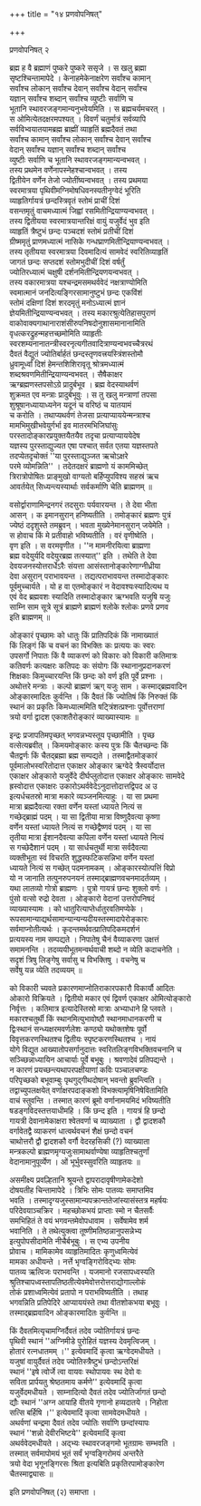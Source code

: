 +++
title = "१४ प्रणवोपनिषत्"

+++

प्रणवोपनिषत् २

ब्रह्म ह वै ब्रह्माणं पुष्करे पुष्करे ससृजे । स खलु ब्रह्मा  
सृष्टश्चिन्तामापेदे । केनाहमेकेनाक्षरेण सर्वांश्च कामान्  
सर्वांश्च लोकान् सर्वांश्च देवान् सर्वांश्च वेदान् सर्वांश्च  
यज्ञान् सर्वांश्च शब्दान् सर्वांश्च व्युष्टीः सर्वाणि च  
भूतानि स्थावरजङ्गमान्यनुभवेयमिति । स ब्रह्मचर्यमचरत् ।  
स ओमित्येतदक्षरमपश्यत् । विवर्णं चतुर्मात्रं सर्वव्यापि  
सर्वविभ्वयातयामब्रह्म ब्राह्मीं व्याहृतिं ब्रह्मदैवतं तथा  
सर्वांश्च कामान् सर्वांश्च लोकान् सर्वांश्च देवान् सर्वांश्च  
वेदान् सर्वांश्च यज्ञान् सर्वांश्च शब्दान् सर्वांश्च  
व्युष्टीः सर्वाणि च भूतानि स्थावरजङ्गमान्यन्वभवत् ।  
तस्य प्रथमेन वर्णेनापस्नेहश्चान्वभवत् । तस्य  
द्वितीयेन वर्णेन तेजो ज्योतींष्यन्वभवत् । तस्य प्रथमया  
स्वरमात्रया पृथिवीमग्निमोषधिवनस्पतीनृग्वेदं भूरिति  
व्याहृतिर्गायत्रं छन्दस्त्रिवृतं स्तोमं प्राचीं दिशं  
वसन्तमृतुं वाचमध्यात्मं जिह्वां रसमितीन्द्रियाण्यन्वभवत् ।  
तस्य द्वितीयया स्वरमात्रयान्तरिक्षं वायुं यजुर्वेदं भुव इति  
व्याहृतिं त्रैष्टुभं छन्दः पञ्चदशं स्तोमं प्रतीचीं दिशं  
ग्रीष्ममृतुं प्राणमध्यात्मं नासिके गन्धघ्राणमितीन्द्रियाण्यन्वभवत् ।  
तस्य तृतीयया स्वरमात्रया दिवमादित्यं सामवेदं स्वरितिव्याहृतिं  
जागतं छन्दः सप्तदशं स्तोमभुदीचीं दिशं वर्षर्तुं  
ज्योतिरध्यात्मं चक्षुषी दर्शनमितीन्द्रियणयन्वभवत् ।  
तस्य वकारमात्रया यश्चन्द्रमसमथर्ववेदं नक्षत्राण्योमिति  
स्वमात्मानं जनदित्यङ्गिरसामानुष्टुभं छन्दः एकविंशं  
स्तोमं दक्षिणां दिशं शरदमृतुं मनोऽध्यात्मं ज्ञानं  
ज्ञेयमितीन्द्रियाण्यन्वभवत् । तस्य मकारश्रुत्येतिहासपुराणं  
वाकोवाक्यगाथानाराशंसीरुपनिषदोनुशासमानानामिति  
वृधत्करद्रुहन्महत्तच्छमोमिति व्याहृतीः  
स्वरशम्यनानातन्त्रीस्वरनृत्यगीतवादित्राण्यन्वभवच्चैत्ररथं  
दैवतं वैद्युतं ज्योतिर्बार्हतं छन्दस्तृणवत्त्रयस्त्रिंशस्तोमौ  
ध्रुवामूर्ध्वां दिशं हेमन्तशिशिरावृतू श्रोत्रमध्यात्मं  
शब्दश्रवणमितीन्द्रियाण्यन्वभवत् । सैषैकाक्षर  
ऋग्ब्रह्मणस्तपसोऽग्रे प्रादुर्बभूव । ब्रह्म वेदस्याथर्वणं  
शुक्रमत एव मन्त्राः प्रादुर्बभूवुः । स तु खलु मन्त्राणां तपसा  
शुश्रूषानध्यायाध्यनेन यदूनं च वरिष्ठं च यातयामं  
च करोति । तथाप्यथर्वणं तेजसा प्रत्याप्याययेन्मन्त्राश्च  
मामभिमुखीभवेयुर्गर्भा इव मातरमभिजिघांसुः  
परस्तादोङ्कारप्रयुक्तयैतयैव तदृचा प्रत्याप्याययेदेष  
यज्ञस्य पुरस्ताद्युज्यत एषा पश्चात् सर्वत एतया यज्ञस्तपते  
तदप्येतदृचोक्तं ''या पुरस्ताद्युञ्जत ऋचोऽक्षरे  
परमे व्योमन्निति'' । तदेतदक्षरं ब्राह्मणो यं काममिच्छेत्  
त्रिरात्रोपोषितः प्राङ्मुखो वाग्यतो बर्हिप्युपविश्य सहस्रं ऋच  
आवर्तयेत् सिध्यन्त्यस्यार्थाः सर्वकर्माणि चेति ब्राह्मणम् ॥

वसोर्द्वाराणामिन्द्रनगरं तदसुराः पर्यवारयन्त । ते देवा भीता  
आसन् । क इमानसुरान् हनिष्यतीति । तमोङ्कारं ब्रह्मणः पुत्रं  
ज्येष्ठं ददृशुस्ते तमब्रुवन् । भवता मुख्येनेमानसुरान् जयेमेति ।  
स होवाच किं मे प्रतीवाहो भविष्यतीति । वरं वृणीष्वेति ।  
वृण इति । स वरमवृणीत । ''न मामनीरयित्वा ब्राह्मणा  
ब्रह्म वदेयुर्यदि वदेयुरब्रह्म तत्स्यात्'' इति । तथेति ते देवा  
देवयजनस्योत्तरार्धेऽरैः संयत्ता आसंस्तानोङ्कारेणाग्नीध्रीया  
देवा असुरान् पराभावयन्त । तद्यत्पराभावयन्त तस्मादोङ्कारः  
पूर्वमुच्चार्यते । यो ह वा एतमोङ्कारं न वेदावश्यःस्यादित्यथ य  
एवं वेद ब्रह्मवशः स्यादिति तस्मादोङ्कार ऋग्भवति यजुषि यजुः  
साम्नि साम सूत्रे सूत्रं ब्राह्मणे ब्राह्मणं श्लोके श्लोकः प्रणवे प्रणव  
इति ब्राह्मणम् ॥

ओङ्कारं पृच्छामः को धातुः किं प्रातिपदिकं किं नामाख्यातं  
किं लिङ्गं किं च वचनं का विभक्तिः कः प्रत्ययः कः स्वरः  
उपसर्गो निपातः किं वै व्याकरणं को विकारः को विकारी कतिमात्रः  
कतिवर्णः कत्यक्षरः कतिपदः कः संयोगः किं स्थानानुप्रदानकरणं  
शिक्षकाः किमुच्चारयन्ति किं छन्दः को वर्ण इति पूर्वे प्रश्नाः ।  
अथोत्तरे मन्त्राः । कल्पो ब्राह्मणं ऋग् यजुः साम । कस्माद्ब्रह्मवादिन  
ओङ्कारमादितः कुर्वन्ति । किं दैवतं किं ज्योतिषं किं निरुक्तं किं  
स्थानं का प्रकृतिः किमध्यात्ममिति षट्त्रिंशत्प्रश्नाः पूर्वोत्तराणां  
त्रयो वर्गा द्वादश एकाशतैरोङ्कारं व्याख्यास्यामः ॥

इन्द्रः प्रजापतिमपृच्छत् भगवन्नभ्यस्तूय पृच्छामीति । पृच्छ  
वत्सेत्यब्रवीत् । किमयमोङ्कारः कस्य पुत्रः किं चैतच्छन्दः किं  
चैतद्वर्णः किं चैतद्ब्रह्मा ब्रह्म सम्पद्यते । तस्माद्वैतमोङ्कारं  
पूर्वमालोभस्वरितोदात्त एकाक्षर ओङ्कार ऋग्वेदे त्रैस्वर्योदात्त  
एकाक्षर ओङ्कारो यजुर्वेदे दीर्घप्लुतोदात्त एकाक्षर ओङ्कारः सामवेदे  
ह्रस्वोदात्त एकाक्षरः उकारोऽथर्ववेदेऽनुदात्तोदात्तद्विपद अ उ  
इत्यर्धचतस्रो मात्रा मकारे व्यञ्जनमित्याहुः । या सा प्रथमा  
मात्रा ब्रह्मदैवत्या रक्ता वर्णेन यस्तां ध्यायते नित्यं स  
गच्छेद्ब्राह्मं पदम् । या सा द्वितीया मात्रा विष्णुदैवत्या कृष्णा  
वर्णेन यस्तां ध्यायते नित्यं स गच्छेद्वैष्णवं पदम् । या सा  
तृतीया मात्रा ईशानदैवत्या कपिला वर्णेन यस्तां ध्यायते नित्यं  
स गच्छेदैशानं पदम् । या सार्धचतुर्थी मात्रा सर्वदैवत्या  
व्यक्तीभूता स्वं विचरति शुद्धस्फटिकसन्निभा वर्णेन यस्तां  
ध्यायते नित्यं स गच्छेत् पदमनामकम् । ओङ्कारस्योत्पत्तिं विप्रो  
यो न जानाति तत्पुनरुपनयनं तस्माद्ब्राह्मणवचनमादर्तव्यम् ।  
यथा लातव्यो गोत्रो ब्राह्मणः । पुत्रो गायत्रं छन्दः शुक्लो वर्णः ।  
पुंसो वत्सो रुद्रो देवता । ओङ्कारो वेदानां उत्तरोपनिषदं  
व्याख्यास्यामः । को धातुरित्याप्तेर्धातुरवतिमप्येके ।  
रूपसामान्याद्यर्थसामान्यान्यन्यदीयस्तस्मादापेरोङ्कारः  
सर्वमाप्नोतीत्यर्थः । कृदन्तमर्थवत्प्रातिपदिकमदर्शनं  
प्रत्ययस्य नाम सम्पद्यते । निपातेषु चैनं वैय्याकरणा उक्षत्तं  
समामनन्ति । तदव्ययीभूतमन्वर्थवाची शब्दो न व्येति कदाचनेति ।  
सदृशं त्रिषु लिङ्गेषु सर्वासु च विभक्तिषु । वचनेषु च  
सर्वेषु यन्न व्येति तदव्ययम् ॥

को विकारी च्यवते प्रकारणमाप्नोतिराकारपकारौ विकार्यौ आदितः  
ओकारो विक्रियते । द्वितीयो मकार एवं द्विवर्ण एकाक्षर ओमित्योङ्कारो  
निर्वृत्तः । कतिमात्र इत्यादेस्तिस्रो मात्राः अभ्याधाने हि प्लवते ।  
मकारश्चतुर्थी किं स्थानमित्युभावोष्ठौ स्थानमाधानकरणी च  
द्विःस्थानं सन्ध्यक्षरमवर्णलेशः कण्ठ्यो यथोक्तशेषः पूर्वो  
विवृत्तकरणस्थितश्च द्वितीयः स्पृष्टकरणस्थितश्च । नायं  
योगे विद्युत आख्यातोपसर्गानुदात्तः स्वरितलिङ्गविभक्तिवचनानि च  
सञ्च्छिन्नाध्यायिन आचार्याः पूर्वे बभूबुः । श्रवणादेवं प्रतिपद्यन्ते ।  
न कारणं प्रयच्छन्त्यथापरपक्षीयाणां कविः पञ्चालचण्डः  
परिपृच्छको बभूवाम्बुः पृथगुद्गीथदोषान् भवन्तो ब्रुवन्त्विति ।  
तद्वाच्युपलक्षयेत् वर्णाक्षरपदाङ्कशो विभक्त्यामृषिनिषेवितामिति  
वाचं स्तुवन्ति । तस्मात् कारणं ब्रूमो वर्णानामयमिदं भविष्यतीति  
षडङ्गविदस्तत्तयाधीमहि । किं छन्द इति । गायत्रं हि छन्दो  
गायत्री देवानामेकाक्षरा श्वेतवर्णा च व्याख्याता । द्वौ द्वादशकौ  
वर्गावेतद्वै व्याकरणं धात्वर्थवचनं शैक्षं छन्दो वचनं  
चाथोत्तरौ द्वौ द्वादशकौ वर्गौ वेदरहसिकी (?) व्याख्याता  
मन्त्रकल्पो ब्राह्मणमृग्यजुःसामाथर्वाण्येषा व्याहृतिश्चतुर्णां  
वेदानामानुपूर्व्येण । ओं भूर्भुवस्सुवरिति व्याहृतयः ॥

असमीक्ष्य प्रवल्हितानि श्रूयन्ते द्वापरादावृषीणामेकदेशो  
दोषयतीह चिन्तामापेदे । त्रिभिः सोमः पातव्यः समाप्तमिव  
भवति । तस्मादृग्यजुस्सामान्यपक्रान्ततेजांस्यासंस्तत्र महर्षयः  
परिदेवयाञ्चक्रिर । महच्छोकभयं प्राप्ताः स्मो न चैतसर्वैः  
समभिहितं ते वयं भगवन्तमेवोपधावाम । सर्वेषामेव शर्म  
भवानिति । ते तथेत्युक्त्वा तूष्णीमतिष्ठन्नानुपसन्नेभ्य  
इत्युपोपसीदामेति नीचैर्बभूबुः । स एभ्य उपनीय  
प्रोवाच । मामिकामेव व्याहृतिमादितः कृणुध्वमित्येवं  
मामका अधीयन्ते । नर्त्ते भृग्वङ्गिरोविद्भ्यः सोमः  
पातव्य ऋत्विजः पराभवन्ति । यजमानो रजसापध्वस्यति  
श्रुतिश्चापध्वस्तापतिष्ठतीत्येवमेवोत्तरोत्तराद्योगाल्लोकं  
तोकं प्रशाध्वमित्येवं प्रतापो न पराभविष्यतीति । तथाह  
भगवन्निति प्रतिपेदिरे आप्याययंस्ते तथा वीतशोकभया बभूवुः ।  
तस्माद्ब्रह्मवादिन ओङ्कारमादितः कुर्वन्ति ॥

किं दैवतमित्यृचामग्निर्दैवतं तदेव ज्योतिर्गायत्रं छन्दः  
पृथिवी स्थानं ''अग्निमीडे पुरोहितं यज्ञस्य देवमृत्विजम् ।  
होतारं रत्नधातमम् ।'' इत्येवमादिं कृत्वा ऋग्वेदमधीयते ।  
यजुषां वायुर्दैवतं तदेव ज्योतिस्त्रैष्टुभं छन्दोऽन्तरिक्षं  
स्थानं ''इषे त्वोर्जे त्वा वायवः स्थोपायवः स्थ देवो वः  
सविता प्रार्पयतु श्रेष्ठतमाय कर्मणे'' इत्येवमादिं कृत्वा  
यजुर्वेदमधीयते । साम्नादित्यो दैवतं तदेव ज्योतिर्जागतं छन्दो  
द्यौः स्थानं ''अग्न आयाहि वीतये गृणानो हव्यदातये । निहोता  
सत्सि बर्हिषि ।'' इत्येवमादिं कृत्वा सामवेदमधीयते ।  
अथर्वणां चन्द्रमा दैवतं तदेव ज्योतिः सर्वाणि छन्दांस्यापः  
स्थानं ''शन्नो देवीरभिष्टये'' इत्येवमादिं कृत्वा  
अथर्ववेदमधीयते । अद्भ्यः स्थावरजङ्गमो भूतग्रामः सम्भवति ।  
तस्मात् सर्वमापोमयं भूतं सर्वं भृग्वङ्गिरोमयं अन्तरैते  
त्रयो वेदा भृगूनङ्गिरसः श्रिता इत्यबिति प्रकृतिरपामोङ्कारेण  
चैतस्माद्व्यासः ॥

इति प्रणवोपनिषत् (२) समाप्ता ।  
  
